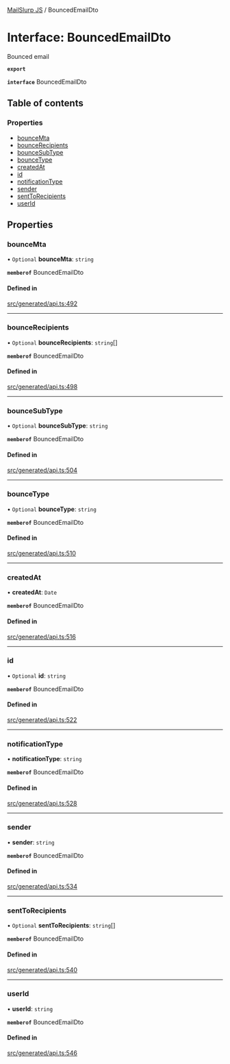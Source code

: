 [MailSlurp JS](../README.md) / BouncedEmailDto

# Interface: BouncedEmailDto

Bounced email

**`export`**

**`interface`** BouncedEmailDto

## Table of contents

### Properties

- [bounceMta](BouncedEmailDto.md#bouncemta)
- [bounceRecipients](BouncedEmailDto.md#bouncerecipients)
- [bounceSubType](BouncedEmailDto.md#bouncesubtype)
- [bounceType](BouncedEmailDto.md#bouncetype)
- [createdAt](BouncedEmailDto.md#createdat)
- [id](BouncedEmailDto.md#id)
- [notificationType](BouncedEmailDto.md#notificationtype)
- [sender](BouncedEmailDto.md#sender)
- [sentToRecipients](BouncedEmailDto.md#senttorecipients)
- [userId](BouncedEmailDto.md#userid)

## Properties

### bounceMta

• `Optional` **bounceMta**: `string`

**`memberof`** BouncedEmailDto

#### Defined in

[src/generated/api.ts:492](https://github.com/mailslurp/mailslurp-client/blob/20b4039/src/generated/api.ts#L492)

___

### bounceRecipients

• `Optional` **bounceRecipients**: `string`[]

**`memberof`** BouncedEmailDto

#### Defined in

[src/generated/api.ts:498](https://github.com/mailslurp/mailslurp-client/blob/20b4039/src/generated/api.ts#L498)

___

### bounceSubType

• `Optional` **bounceSubType**: `string`

**`memberof`** BouncedEmailDto

#### Defined in

[src/generated/api.ts:504](https://github.com/mailslurp/mailslurp-client/blob/20b4039/src/generated/api.ts#L504)

___

### bounceType

• `Optional` **bounceType**: `string`

**`memberof`** BouncedEmailDto

#### Defined in

[src/generated/api.ts:510](https://github.com/mailslurp/mailslurp-client/blob/20b4039/src/generated/api.ts#L510)

___

### createdAt

• **createdAt**: `Date`

**`memberof`** BouncedEmailDto

#### Defined in

[src/generated/api.ts:516](https://github.com/mailslurp/mailslurp-client/blob/20b4039/src/generated/api.ts#L516)

___

### id

• `Optional` **id**: `string`

**`memberof`** BouncedEmailDto

#### Defined in

[src/generated/api.ts:522](https://github.com/mailslurp/mailslurp-client/blob/20b4039/src/generated/api.ts#L522)

___

### notificationType

• **notificationType**: `string`

**`memberof`** BouncedEmailDto

#### Defined in

[src/generated/api.ts:528](https://github.com/mailslurp/mailslurp-client/blob/20b4039/src/generated/api.ts#L528)

___

### sender

• **sender**: `string`

**`memberof`** BouncedEmailDto

#### Defined in

[src/generated/api.ts:534](https://github.com/mailslurp/mailslurp-client/blob/20b4039/src/generated/api.ts#L534)

___

### sentToRecipients

• `Optional` **sentToRecipients**: `string`[]

**`memberof`** BouncedEmailDto

#### Defined in

[src/generated/api.ts:540](https://github.com/mailslurp/mailslurp-client/blob/20b4039/src/generated/api.ts#L540)

___

### userId

• **userId**: `string`

**`memberof`** BouncedEmailDto

#### Defined in

[src/generated/api.ts:546](https://github.com/mailslurp/mailslurp-client/blob/20b4039/src/generated/api.ts#L546)
